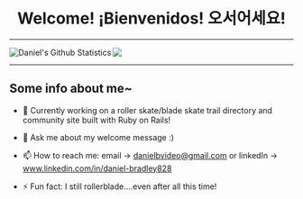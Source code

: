 
<h1 align='center'><strong>Welcome! ¡Bienvenidos! 오서어세요!</strong></h1>

____________________________ 

<a href="https://github.com/WebDeverDan/WebDeverDan">
  <img align="center" src="https://github-readme-stats.vercel.app/api/top-langs/?username=WebDeverDan&show=tex&title_color=57A6FF&text_color=c9cacc&icon_color=2bbc8a&bg_color=0D1116&border_color=57A6FF&langs_count=6" />
</a>
<a href="https://github.com/WebDeverDan">
  <img align="left" src="https://github-readme-stats.vercel.app/api?username=WebDeverDan&line_height=27&count_private=false&title_color=57A6FF&text_color=c9cacc&icon_color=57A6FF&bg_color=0D1116&border_color=57A6FF" alt="Daniel's Github Statistics"/>
</a>
<!-- <br>
<br>
<br>
<br>
<br>
<br>
<br>
<br>
<br> -->

____________________________ 

## Some info about me~ 

- :wave: Currently working on a roller skate/blade skate trail directory and community site built with Ruby on Rails!  
- 💬 Ask me about my welcome message :) 
- 📫 How to reach me: email -> danielbvideo@gmail.com or linkedIn -> www.linkedin.com/in/daniel-bradley828

- ⚡ Fun fact: I still rollerblade....even after all this time! 


